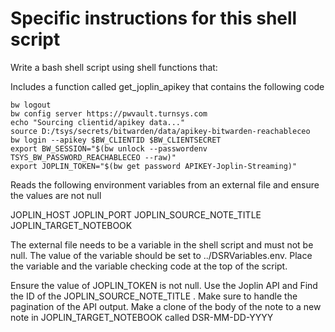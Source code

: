 # Specific instructions for this shell script

Write a bash shell script using shell functions that:

Includes a function called get_joplin_apikey that contains the following code

```
bw logout
bw config server https://pwvault.turnsys.com
echo "Sourcing clientid/apikey data..."
source D:/tsys/secrets/bitwarden/data/apikey-bitwarden-reachableceo
bw login --apikey $BW_CLIENTID $BW_CLIENTSECRET
export BW_SESSION="$(bw unlock --passwordenv TSYS_BW_PASSWORD_REACHABLECEO --raw)"
export JOPLIN_TOKEN="$(bw get password APIKEY-Joplin-Streaming)"
```

Reads the following environment variables from an external file and ensure the values are not null

JOPLIN_HOST
JOPLIN_PORT
JOPLIN_SOURCE_NOTE_TITLE
JOPLIN_TARGET_NOTEBOOK

The external file needs to be a variable in the shell script and must not be null. The value of the variable should be set to ../DSRVariables.env. Place the variable and the variable checking code at the top of the script.

Ensure the value of JOPLIN_TOKEN is not null.
Use the Joplin API and Find the ID of the JOPLIN_SOURCE_NOTE_TITLE . Make sure to handle the pagination of the API output.
Make a clone of the body of the note to a new note in JOPLIN_TARGET_NOTEBOOK called DSR-MM-DD-YYYY
